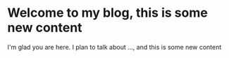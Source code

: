 # Welcome to my blog, this is some new content

I'm glad you are here. I plan to talk about ..., 
and this is some new content
